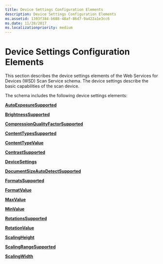```yaml
---
title: Device Settings Configuration Elements
description: Device Settings Configuration Elements
ms.assetid: 1393f384-b688-48af-86d7-9a422a1e3cc6
ms.date: 11/28/2017
ms.localizationpriority: medium
---
```


# Device Settings Configuration Elements


This section describes the device settings elements of the Web Services for Devices (WSD) Scan Service schema. The device settings describe the basic capabilities of the scan device.

The schema includes the following device settings elements:

[**AutoExposureSupported**](autoexposuresupported.md)

[**BrightnessSupported**](brightnesssupported.md)

[**CompressionQualityFactorSupported**](compressionqualityfactorsupported.md)

[**ContentTypesSupported**](contenttypessupported.md)

[**ContentTypeValue**](contenttypevalue.md)

[**ContrastSupported**](contrastsupported.md)

[**DeviceSettings**](devicesettings.md)

[**DocumentSizeAutoDetectSupported**](documentsizeautodetectsupported.md)

[**FormatsSupported**](formatssupported.md)

[**FormatValue**](formatvalue.md)

[**MaxValue**](maxvalue.md)

[**MinValue**](minvalue.md)

[**RotationsSupported**](rotationssupported.md)

[**RotationValue**](rotationvalue.md)

[**ScalingHeight**](scalingheight2.md)

[**ScalingRangeSupported**](scalingrangesupported.md)

[**ScalingWidth**](scalingwidth2.md)

 

 





